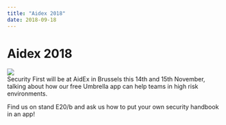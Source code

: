 ```yaml
---
title: "Aidex 2018"
date: 2018-09-18
---
```



# Aidex 2018

<div class="image image-50">
    <img src="/imgs/Aidex_banner.png">
    </div>
Security First will be at AidEx in Brussels this 14th and 15th November, talking about how our free Umbrella app can help teams in high risk environments. 

Find us on stand E20/b and ask us how to put your own security handbook in an app!      

